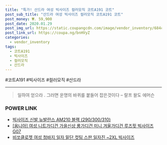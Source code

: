 ```yaml
--- 
title: "특가! 산드라 여성 빅사이즈 컬러모직 코트A191 코트" 
post_sub_title: "산드라 여성 빅사이즈 컬러모직 코트A191 코트" 
post_money: ₩. 59,900 
post_date: 2020.01.29 
post_img_url: https://static.coupangcdn.com/image/vendor_inventory/684c/6b51e8d75e13cb0f97382a198e5b2ef283f4f3ba71a755f7b53afb35aba0.png 
post_link_url: https://coupa.ng/bnHVyZ 
categories: 
  - vendor_inventory 
tags: 
  - 코트A191 
  - 빅사이즈 
  - 컬러모직 
  - 산드라 
--- 
```

  #코트A191 #빅사이즈 #컬러모직 #산드라 
<hr> 

> 일하여 얻으라 . 그러면 운명의 바퀴를 붙들어 잡은것이다 – 랄프 왈도 에머슨 


### POWER LINK

* <a href="https://blog.naver.com/santokki14/221784240597" target="_blank">빅사이즈 신발 뉴발란스 AM210 블랙 (290/300/310)</a>
* <a href="https://blog.naver.com/fasyy4321/221780458497" target="_blank">[옴니아] 여성 니트가디건 가을신상 롱가디건 미니 겨울가디건 루즈핏 빅사이즈G07</a>
* <a href="https://blog.naver.com/sakai111/221785282263" target="_blank">비쏘클로젯 여성 청바지 일자 밑단 컷팅 스판 일자진 ~2XL 빅사이즈</a>
